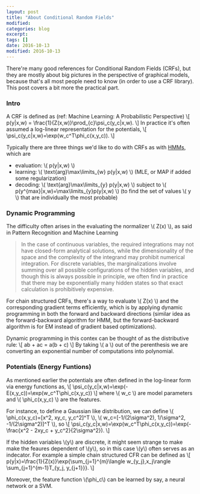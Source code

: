 ```yaml
---
layout: post
title: "About Conditional Random Fields"
modified:
categories: blog
excerpt:
tags: []
date: 2016-10-13
modified: 2016-10-13
---
```


There're many good references for Conditional Random Fields (CRFs), 
but they are mostly about big pictures in the perspective of graphical models, 
because that's all most people need to know (in order to use a CRF library). 
This post covers a bit more the practical part.

### Intro

A CRF is defined as (ref: Machine Learning: A Probabilistic Perspective) 
\\[ p(y|x,w) = \frac{1}{Z(x,w)}\prod_{c}\psi_c(y_c|x,w). \\]
In practice it's often assumed a log-linear representation for the potentials, 
\\[ \psi_c(y_c|x,w)=\exp(w_c^T\phi_c(x,y_c)). \\]

Typically there are three things we'd like to do with CRFs as with [HMMs](http://jedlik.phy.bme.hu/~gerjanos/HMM/node6.html), which are  
- evaluation:  \\( p(y|x,w) \\)  
- learning:  \\( \text{arg}\max\limits_{w} p(y|x,w) \\)   (MLE, or MAP if added some regularization)
- decoding:  \\( \text{arg}\max\limits_{y} p(y|x,w) \\) subject to \\( p(y^{max}|x,w)=\max\limits_{y}p(y|x,w) \\) (to find the set of values \\( y \\) that are individually the most probable)

### Dynamic Programming

The difficulty often arises in the evaluating the normalizer \\( Z(x) \\), as said in Pattern Recognition and Machine Learning

>  In the case of continuous variables, the required integrations may not have closed-form analytical solutions,
while the dimensionality of the space and the complexity of the integrand may prohibit numerical integration. 
For discrete variables, the marginalizations involve summing over all possible configurations of the hidden variables, 
and though this is always possible in principle, we often find in practice that 
there may be exponentially many hidden states so that exact calculation is prohibitively expensive.

For chain structured CRFs, there's a way to evaluate \\( Z(x) \\) and the corresponding gradient terms efficiently, 
which is by applying dynamic programming in both the forward and backward directions 
(similar idea as the forward-backward algorithm for HMM, but the forward-backward algorithm is for EM instead of gradient based optimizations).

Dynamic programming in this contex can be thought of as the distributive rule:
\\[ ab + ac = a(b + c) \\]
By taking \\( a \\) out of the perenthesis we are converting an exponential number of computations into polynomial.

### Potentials (Energy Funtions)
As mentioned earlier the potentials are often defined in the log-linear form via energy functions as,
\\[ \psi_c(y_c|x,w)=\exp(-E(x,y_c))=\exp(w_c^T\phi_c(x,y_c)) \\]
where \\( w_c \\) are model parameters and \\( \phi_c(x,y_c) \\) are the features.

For instance, to define a Gaussian like distribution, we can define 
\\( \phi_c(x,y_c)=[x^2, xy_c, y_c^2]^T \\), \\( w_c=[-1/(2\sigma^2), 1/\sigma^2, -1/(2\sigma^2)]^T \\), so
\\[ \psi_c(y_c|x,w)=\exp(w_c^T\phi_c(x,y_c))=\exp(-\frac{x^2 - 2xy_c + y_c^2}{2\sigma^2}). \\]

If the hidden variables \\(y\\) are discrete, it might seem strange to make make the feaures dependent of \\(y\\), so in this case \\(y\\) often serves as an indecator. For example a simple chain structured CFR can be defined as
\\[ p(y|x)=\frac{1}{Z(x)}\exp{\sum_{j=1}^{m}\langle w_{y_j},x_j\rangle \sum_{j=1}^{m-1}T_{y_j, y_{j+1}}}. \\]

Moreover, the feature function \\(\phi_c\\) can be learned by say, a neural network or a SVM.
